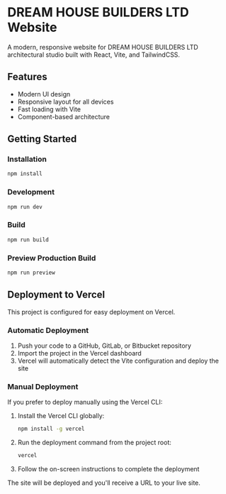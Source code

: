 # DREAM HOUSE BUILDERS LTD Website

A modern, responsive website for DREAM HOUSE BUILDERS LTD architectural studio built with React, Vite, and TailwindCSS.

## Features

- Modern UI design
- Responsive layout for all devices
- Fast loading with Vite
- Component-based architecture

## Getting Started

### Installation

```bash
npm install
```

### Development

```bash
npm run dev
```

### Build

```bash
npm run build
```

### Preview Production Build

```bash
npm run preview
```

## Deployment to Vercel

This project is configured for easy deployment on Vercel.

### Automatic Deployment

1. Push your code to a GitHub, GitLab, or Bitbucket repository
2. Import the project in the Vercel dashboard
3. Vercel will automatically detect the Vite configuration and deploy the site

### Manual Deployment

If you prefer to deploy manually using the Vercel CLI:

1. Install the Vercel CLI globally:
   ```bash
   npm install -g vercel
   ```

2. Run the deployment command from the project root:
   ```bash
   vercel
   ```

3. Follow the on-screen instructions to complete the deployment

The site will be deployed and you'll receive a URL to your live site. 
